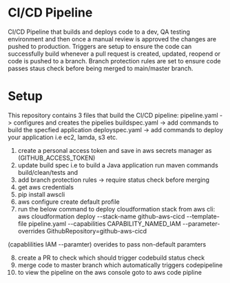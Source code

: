 
# CI/CD Pipeline
CI/CD Pipeline that builds and deploys code to a dev, QA testing environment and then once a manual review is approved the changes are pushed to production. Triggers are setup to ensure the code can successfully build whenever a pull request is created, updated, reopend or code is pushed to a branch. Branch protection rules are set to ensure code passes staus check before being merged to main/master branch. 

# Setup

This repository contains 3 files that build the CI/CD pipeline:
pipeline.yaml   -> configures and creates the pipelies
buildspec.yaml  -> add commands to build the specfied application
deployspec.yaml -> add commands to deploy your application i.e ec2, lamda, s3 etc.


1. create a personal access token and save in aws secrets manager as (GITHUB_ACCESS_TOKEN)
2. update build spec i.e to build a Java application run maven commands build/clean/tests and
3. add branch protection rules -> require status check before merging
4. get aws credentials 
5. pip install awscli
6. aws configure create default profile
7. run the below command to deploy cloudformation stack from aws cli:
 aws cloudformation deploy --stack-name github-aws-cicd --template-file pipeline.yaml  --capabilities CAPABILITY_NAMED_IAM --parameter-overrides GithubRepository=github-aws-cicd

(capablilities IAM --paramter) overides to pass non-default paramters

8. create a PR to check which should trigger codebuild status check
9. merge code to master branch which automatically triggers codepipeline 
10. to view the pipeline on the aws console goto to aws code pipline


